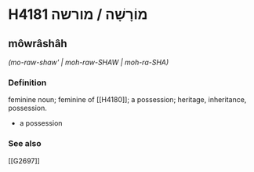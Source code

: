 # H4181 מוֹרָשָׁה / מורשה

## môwrâshâh

_(mo-raw-shaw' | moh-raw-SHAW | moh-ra-SHA)_

### Definition

feminine noun; feminine of [[H4180]]; a possession; heritage, inheritance, possession.

- a possession
### See also

[[G2697]]

